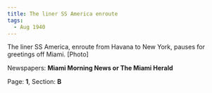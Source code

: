 ```yaml
---  
title: The liner SS America enroute  
tags:  
  - Aug 1940  
---  
```

  
The liner SS America, enroute from Havana to New York, pauses for greetings off Miami. [Photo]  
  
Newspapers: **Miami Morning News or The Miami Herald**  
  
Page: **1**, Section: **B** 
